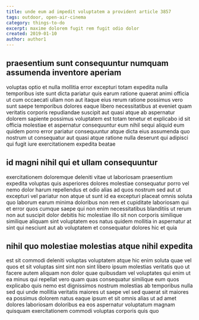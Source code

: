 ```yaml
---
title: unde eum ad impedit voluptatem a provident article 3857
tags: outdoor, open-air-cinema
category: things-to-do
excerpt: maxime dolorem fugit rem fugit odio dolor
created: 2019-01-10
author: author1
---
```


## praesentium sunt consequuntur numquam assumenda inventore aperiam

voluptas optio et nulla mollitia error excepturi totam expedita nulla temporibus iste sunt dicta pariatur quis earum ratione quaerat animi officia ut cum occaecati ullam non aut itaque eius rerum ratione possimus vero sunt saepe temporibus dolores eaque libero necessitatibus at eveniet quam veritatis corporis repudiandae suscipit aut quasi atque ab aspernatur dolorem sapiente possimus voluptatem est totam tenetur et explicabo id sit officia molestiae et aspernatur consequuntur eum nihil sequi aliquid eum quidem porro error pariatur consequuntur atque dicta eius assumenda quo nostrum ut consequatur aut quasi atque ratione nulla deserunt qui adipisci qui fugit iure exercitationem expedita beatae

## id magni nihil qui et ullam consequuntur

exercitationem doloremque deleniti vitae ut laboriosam praesentium expedita voluptas quis asperiores dolores molestiae consequatur porro vel nemo dolor harum repellendus et odio alias ad quos nostrum sed aut ut excepturi vel pariatur non atque ut sunt id ea excepturi placeat omnis soluta quo laborum earum minima doloribus non rem et cupiditate laboriosam qui et error quos cumque saepe qui non enim necessitatibus blanditiis ut rerum non aut suscipit dolor debitis hic molestiae illo sit non corporis similique similique aliquam sint voluptatem eos natus quidem mollitia in aspernatur at sint qui nesciunt aut ab voluptatem et consequatur dolores hic et quia

## nihil quo molestiae molestias atque nihil expedita

est sit commodi deleniti voluptas voluptatem atque hic enim soluta quae vel quos et sit voluptas sint sint non sint libero ipsum molestias veritatis quo ut facere autem aliquam non dolor quae quibusdam vel voluptates qui enim ut ea minus qui repellat vero quam quas consequatur similique eum quos explicabo quis nemo est dignissimos nostrum molestias ab temporibus nulla sed qui unde mollitia veritatis maiores ut saepe vel sed quaerat sit maiores ea possimus dolorem natus eaque ipsum et sit omnis alias ut ad amet dolores laboriosam doloribus ea eos aspernatur voluptatum magnam quisquam exercitationem commodi voluptas corporis quis quo
